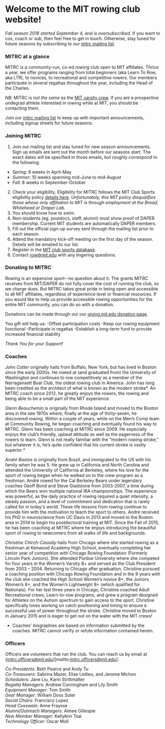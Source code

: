 # Welcome to the MIT rowing club website!

*Fall season 2018 started September 4, and is oversubscribed.* If you want to cox, coach or sub, then feel free to get in touch. Otherwise, stay tuned for future seasons by subscribing to our [mitrc mailing list](http://mailman.mit.edu/mailman/listinfo/mitrc).

### MITRC at a glance

MITRC is a community-run, co-ed rowing club open to MIT affiliates. Thrice a year, we offer programs ranging from total beginners (aka Learn To Row, aka LTR), to novices, to recreational and competitive rowers.  Our members participate in several regattas throughout the year, including the Head of the Charles.

*NB*: MITRC is _not the same_ as the [MIT varsity crew](http://mitathletics.com/sports/m-crewlt/index). If you are a prospective undegrad athlete interested in rowing while at MIT, you should be contacting them.

Join our [mitrc mailing list](http://mailman.mit.edu/mailman/listinfo/mitrc) to keep up with important announcements, including signup sheets for future seasons.

### Joining MITRC
1. Join our mailing list and stay tuned for new season announcements. Sign up emails are sent out the month before our seasons start. The exact dates will be specified in those emails, but roughly correspond to the following:
  - _Spring_: 8 weeks in April-May
  - _Summer_: 10 weeks spanning mid-June to mid-August
  - _Fall_: 8 weeks in September-October
2. Check your eligibility. Eligibility for MITRC follows the MIT Club Sports eligibility policy [details here](https://clubsports.mit.edu/about/eligibility). _Unfortunately, this MIT policy disqualifies those whose only affiliation to MIT is through employment at the Broad, Whitehead or Draper Lab._
1. You should know how to swim.
1. Non-students (eg. postdocs, staff, alumni) must show proof of DAPER membership. Current MIT students are automatically DAPER members.
1. Fill out the official sign-up survey sent through the mailing list prior to each season.
1. Attend the mandatory kick-off meeting on the first day of the season. Details will be emailed to our list.
1. Register in the [MIT club sports database](https://mit.dserec.com/online/clubsports_widget/club/18/).
1. Contact [row@mit.edu](mailto:row@mit.edu) with any lingering questions.


### Donating to MITRC

Rowing is an expensive sport--no question about it. The grants MITRC receives from MIT/DAPER do not fully cover the cost of running the club, so we charge dues. But MITRC takes great pride in being open and accessible to all MIT affiliates, regardless of experience level or financial resources. If you would like to help us provide accessible rowing opportunities for the entire MIT community, you can do so with a donation. 

Donations can be made through our our [giving.mit.edu donation page](https://giving.mit.edu/give/to?fundId=2437100).

You gift will help us:
-Offset participation costs
-Keep our rowing equipment functional
-Participate in regattas
-Establish a long-term fund to provide increased financial stability

_Thank You for your Support!_

### Coaches

_John Cotter_ originally hails from Buffalo, New York, but has lived in Boston since the early 2000s. He rowed at (and graduated from) the University of Washington and continues to row competitively as a member of the Narragansett Boat Club, the oldest rowing club in America. John has long been credited as the architect of what is known as the modern stroke*. An MITRC coach since 2012, he greatly enjoys the rowers, the rowing and being able to be a small part of the MIT experience.

_Glenn Beauchemin_ is originally from Rhode Island and moved to the Boston area in the late 1970s where, finally at the age of thirty-seven, he discovered rowing. Within a couple of years, while on the Men’s Comp team at Community Rowing, he began coaching and eventually found his way to MITRC. Glenn has been coaching at MITRC since 2009. He especially enjoys the club’s friendly, upbeat attitude as well as the eagerness of the rowers to learn. Glenn is not really familiar with the “modern rowing stroke,” but whatever it is, he’s quite confident that his current stroke is vastly superior.*

_André Bastos_ is originally from Brazil, and immigrated to the US with his family when he was 5. He grew up in California and North Carolina and attended the University of California at Berkeley, where his love for the sport of rowing began when he walked on to the crew program as a freshman. André rowed for the Cal Berkeley Bears under legendary coaches Geoff Bond and Steve Gladstone from 2003-2007, a time during which the Bears won multiple national IRA championships. The experience was powerful, as the daily practice of rowing required a quiet intensity, a steady passion, and a level of commitment and dedication that is rarely called for in today's world. These life lessons from rowing continue to provide him with the motivation to teach the sport to others. André received his PhD in neuroscience from UC Davis in 2013 and moved to the Boston area in 2014 to begin his postdoctoral training at MIT. Since the Fall of 2015, he has been coaching at MITRC where he enjoys introducing the beautiful sport of rowing to newcomers from all walks of life and backgrounds.  

_Christine Chirch-Cassidy_ hails from Chicago where she started rowing as a freshman at Kenwood Academy High School, eventually completing her senior year of competition with Chicago Rowing Foundation (Formerly Lincoln Park Juniors).  She attended Purdue University where she competed for four years in the Women’s Varsity 8+ and served as the Club President from 2003 – 2004.  Returning to Chicago after graduation, Christine pursued a coaching position with Chicago Rowing Foundation and in the 9 years with the club she coached the High School Women’s novice 8+, the Juniors Women’s 8+, and the Women’s Lightweight 8+ (which qualified for Nationals).  For her last three years in Chicago, Christine coached Adult Recreational crews, Learn-to-row programs, and grew a program designed for Athletes on the Autism spectrum to gain access to the sport.  Christine specifically loves working on catch positioning and timing to ensure a successful use of power throughout the stroke. Christine moved to Boston in January 2015 and is eager to get out on the water with the MIT crews!

* Coaches' biographies are based on information submitted by the coaches. MITRC cannot verify or refute information contained herein. 

### Officers

Officers are volunteers that run the club. You can reach us by email at (mitrc.officers@mit.edu)[mailto:mitrc.officers@mit.edu].

_Co-Presidents_: Beth Pearce and Andy Tu<br>
_Co-Treasurers_: Sabrina Mazer, Elise Ledieu, and Jerome Michon<br>
_Schedulers_: Jane Liu, Karin Strittmatter<br>
_Regatta Managers_: Andrew Cunningham and Lily Smith<br>
_Equipment Manager_: Tom Smith<br>
_Gear Manager_: William Doss Suter<br>
_Social Chairs_: Francisco Lopez<br>
_Head Coxswain_: Anne Fraysse<br>
_Alumni/Outreach Managers_: Aimee Gillespie<br>
_New Member Manager_: KellyAnn Tsai<br>
_Technology Officer_: Oscar Moll<br>
